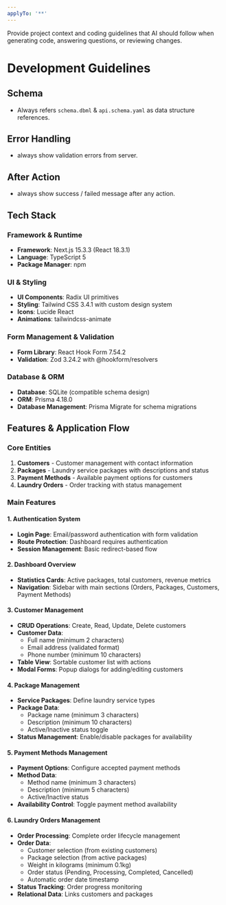 ```yaml
---
applyTo: '**'
---
```

Provide project context and coding guidelines that AI should follow when generating code, answering questions, or reviewing changes.

# Development Guidelines

## Schema

- Always refers `schema.dbml` & `api.schema.yaml` as data structure references.

## Error Handling
- always show validation errors from server.

## After Action
- always show success / failed message after any action.

## Tech Stack

### Framework & Runtime
- **Framework**: Next.js 15.3.3 (React 18.3.1)
- **Language**: TypeScript 5
- **Package Manager**: npm

### UI & Styling
- **UI Components**: Radix UI primitives
- **Styling**: Tailwind CSS 3.4.1 with custom design system
- **Icons**: Lucide React
- **Animations**: tailwindcss-animate

### Form Management & Validation
- **Form Library**: React Hook Form 7.54.2
- **Validation**: Zod 3.24.2 with @hookform/resolvers

### Database & ORM
- **Database**: SQLite (compatible schema design)
- **ORM**: Prisma 4.18.0
- **Database Management**: Prisma Migrate for schema migrations

## Features & Application Flow

### Core Entities
1. **Customers** - Customer management with contact information
2. **Packages** - Laundry service packages with descriptions and status
3. **Payment Methods** - Available payment options for customers
4. **Laundry Orders** - Order tracking with status management

### Main Features

#### 1. Authentication System
- **Login Page**: Email/password authentication with form validation
- **Route Protection**: Dashboard requires authentication
- **Session Management**: Basic redirect-based flow

#### 2. Dashboard Overview
- **Statistics Cards**: Active packages, total customers, revenue metrics
- **Navigation**: Sidebar with main sections (Orders, Packages, Customers, Payment Methods)

#### 3. Customer Management
- **CRUD Operations**: Create, Read, Update, Delete customers
- **Customer Data**:
  - Full name (minimum 2 characters)
  - Email address (validated format)
  - Phone number (minimum 10 characters)
- **Table View**: Sortable customer list with actions
- **Modal Forms**: Popup dialogs for adding/editing customers

#### 4. Package Management
- **Service Packages**: Define laundry service types
- **Package Data**:
  - Package name (minimum 3 characters)
  - Description (minimum 10 characters)
  - Active/Inactive status toggle
- **Status Management**: Enable/disable packages for availability

#### 5. Payment Methods Management
- **Payment Options**: Configure accepted payment methods
- **Method Data**:
  - Method name (minimum 3 characters)
  - Description (minimum 5 characters)
  - Active/Inactive status
- **Availability Control**: Toggle payment method availability

#### 6. Laundry Orders Management
- **Order Processing**: Complete order lifecycle management
- **Order Data**:
  - Customer selection (from existing customers)
  - Package selection (from active packages)
  - Weight in kilograms (minimum 0.1kg)
  - Order status (Pending, Processing, Completed, Cancelled)
  - Automatic order date timestamp
- **Status Tracking**: Order progress monitoring
- **Relational Data**: Links customers and packages